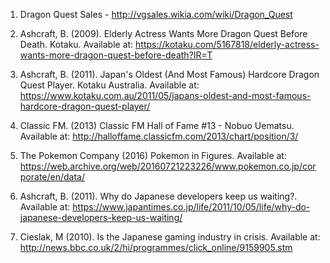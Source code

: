 1. Dragon Quest Sales - http://vgsales.wikia.com/wiki/Dragon_Quest

2. Ashcraft, B. (2009). Elderly Actress Wants More Dragon Quest Before Death. Kotaku. Available at: https://kotaku.com/5167818/elderly-actress-wants-more-dragon-quest-before-death?IR=T

3. Ashcraft, B. (2011). Japan's Oldest (And Most Famous) Hardcore Dragon Quest Player. Kotaku Australia. Available at: https://www.kotaku.com.au/2011/05/japans-oldest-and-most-famous-hardcore-dragon-quest-player/

4. Classic FM. (2013) Classic FM Hall of Fame #13 - Nobuo Uematsu. Available at: http://halloffame.classicfm.com/2013/chart/position/3/

5. The Pokemon Company (2016) Pokemon in Figures. Available at: https://web.archive.org/web/20160721223226/www.pokemon.co.jp/corporate/en/data/

6. Ashcraft, B. (2011). Why do Japanese developers keep us waiting?. Available at: https://www.japantimes.co.jp/life/2011/10/05/life/why-do-japanese-developers-keep-us-waiting/

7. Cieslak, M (2010). Is the Japanese gaming industry in crisis. Available at: http://news.bbc.co.uk/2/hi/programmes/click_online/9159905.stm
